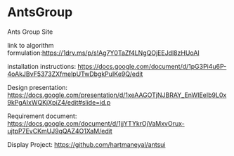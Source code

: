# AntsGroup
Ants Group Site

link to algorithm formulation:https://1drv.ms/p/s!Ag7Y0TaZf4LNgQOjEEJdl8zHUoAl

installation instructions: https://docs.google.com/document/d/1pG3Pi4u6P-4oAkJBvF5373ZXfmelpUTwDbgkPuIKe9Q/edit

Design presentation: https://docs.google.com/presentation/d/1xeAAGOTjNJBRAY_EnWIEeIb9L0x9kPgAIxWQKjXpiZ4/edit#slide=id.p

Requirement document: https://docs.google.com/document/d/1jjYTYkrOjVaMxvOrux-ujtpP7EvCKmUJ9qQAZ4O1XaM/edit

Display Project: https://github.com/hartmaneyal/antsui
